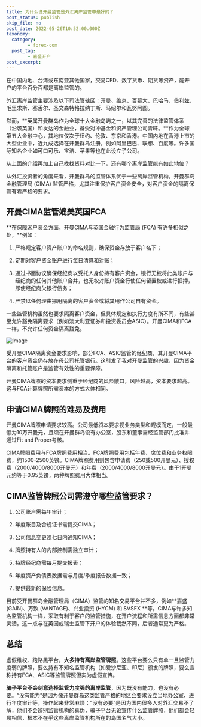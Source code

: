 ```yaml
---
title: 为什么说开曼监管是外汇离岸监管中最好的？
post_status: publish
skip_file: no
post_date: 2022-05-26T10:52:00.000Z
taxonomy:
  category:
        - forex-com
  post_tag:
        - 嘉盛开户
post_excerpt: 
---
```

在中国内地、台湾或东南亚其他国家，交易CFD、数字货币、期货等资产，能开户的平台百分百都是离岸监管的。

外汇离岸监管主要涉及以下司法管辖区：开曼、维京、百慕大、巴哈马、伯利兹、毛里求斯、塞舌尔、圣文森特格拉纳丁斯、马绍尔和瓦努阿图。

然而，**英属开曼群岛作为全球十大金融岛屿之一，以其完善的法律监管体系（沿袭英国）和发达的金融业，备受对冲基金和资产管理公司青睐。**作为全球第五大金融中心，其地位仅次于纽约、伦敦、东京和香港。中国内地在香港上市的大型企业中，近九成选择在开曼群岛注册，例如阿里巴巴、联想、百度等。许多国际知名企业如可口可乐、宝洁、苹果等也在此设立子公司。

从上面的介绍再加上自己找找资料对比一下，还有哪个离岸监管能有如此地位？

从外汇投资者的角度来看，开曼群岛的监管体系优于一些离岸监管机构。开曼群岛金融管理局 (CIMA) 监管严格，尤其注重保护客户资金安全，对客户资金的隔离保管有着严格的要求。

## 开曼CIMA监管媲美英国FCA

**在保障客户资金方面，开曼CIMA与英国金融行为监管局 (FCA) 有许多相似之处，**例如：

1. 严格规定客户资产账户的命名规则，确保资金存放于客户名下；

1. 定期对客户资金账户进行每日清算和对账；

1. 通过书面协议确保经纪商以受托人身份持有客户资金，银行无权将此类账户与经纪商的任何其他账户合并，也无权对账户资金行使任何留置权或进行扣押，即使经纪商欠银行债务；

1. 严禁以任何理由挪用隔离的客户资金或将其用作公司自有资金。

一些监管机构虽然也要求隔离客户资金，但具体规定和执行力度有所不同，有些甚至允许豁免隔离要求（例如澳大利亚证券和投资委员会ASIC）。开曼CIMA和FCA一样，不允许任何资金隔离豁免。

![Image](https://prod-files-secure.s3.us-west-2.amazonaws.com/39ed1227-6d7d-4570-be36-9ccd4a2c4241/bd849744-3fcb-4a37-8312-357962c8f065/image.png?X-Amz-Algorithm=AWS4-HMAC-SHA256&X-Amz-Content-Sha256=UNSIGNED-PAYLOAD&X-Amz-Credential=ASIAZI2LB466ZSCSFU6N%2F20250428%2Fus-west-2%2Fs3%2Faws4_request&X-Amz-Date=20250428T221345Z&X-Amz-Expires=3600&X-Amz-Security-Token=IQoJb3JpZ2luX2VjEOb%2F%2F%2F%2F%2F%2F%2F%2F%2F%2FwEaCXVzLXdlc3QtMiJGMEQCIDGebawvmytWYwFNPjRfVXV%2BNlvGt1HovLdFWdDG7hznAiBF%2BV8f7YDrXBDWsz3NjcvVeKJOZ0PDEVGZoN%2FzV9BDwCr%2FAwh%2FEAAaDDYzNzQyMzE4MzgwNSIMZEgeh1qAcA5jkAGJKtwDu2T%2BOXUmjzYb7MTWsWXMzkUEz5%2Bp7JvWjqGtYmhRZ%2BkNgkx2ncKZza46qRyRW2twWUb12LdRgIzTV3W0KDMqe%2B9z%2ByzcqN9RKmov2E%2FbBkES8T5JpY1T4FTFRCsGZDGoEhSBeU0RAqVUpplFqzJ%2F4o4dWKB%2B1iRXd2V1fQzultuW1kkna5QPMnwxkI5fcTlBUgb0s2ee8r75h8MiNap0mPE%2F8%2BJjUMDjuXey%2BzNByf7yaXMaR7Zhz8u1pK2dEQBVR60H7IF0Vl5UduQpj6EHGUMSoSGWaqu%2B3RvMz2fvUGZkbyS50hzcUkOxU4hcHmEklUcRLIdxJLsWe8HJWgz1DZ96srcYV2OQOAC0znGAGZX5NfuilTFjxp8R1Is%2Ff0xMKa1URwhs7KqUWE%2BxRIQocndFwRPr9M0Bde2HefStsuVXYdgtIrPLPoKf%2B0%2B55PcGqyLjryl20DSEjgGTH71Yta8sRFSAoP%2FO60bLbwTVXKAHTlq8vlrnbfF6LcVoZeuxoTnmr6rcZ%2FNlGNkgX4ni%2FozfdR3Qq26Y1iJCE1HcyQeqrbbpphI4%2FtUZV3%2BJevXiQ2nglGX0KrCtkC9XUVe3yZodCKoYU2xQ65iwGXMx%2BoTSE0QKs5g2F4Gm6uMwyeu%2FwAY6pgGlMLdWPlarLCFoqANyV%2FKDjIh1DXHjz%2FhDXNKz2PgOCLoWM2GpEdasUHEsyGwggZsSuh%2B5E%2Ffwcxopbleu7cpoR7erZyH3KgF2JtKR9biXP9HWA%2FpSUcPyPotdoiCT3SUbNC4Q%2BZUlszZdCKl%2FR2mrzixgz91sRVslMFBZz7ecdg6Zs%2FYjIqXlhp%2BnmfbvuQDIne6OEg5gBuIkOmw3Iknt96DO7pdZ&X-Amz-Signature=6fad68aa18902951bdab14567d07792a3dd959f1dd829908644a8d8cc7831aec&X-Amz-SignedHeaders=host&x-id=GetObject)

受开曼CIMA隔离资金要求影响，部分FCA、ASIC监管的经纪商，其开曼CIMA平台的客户资金仍存放在母公司托管银行。这引发了我对开曼监管的兴趣，因为资金隔离和托管账户是监管有效性的重要保障。

开曼CIMA牌照的资本要求侧重于经纪商的风险敞口，风险越高，资本要求越高。这与FCA计算牌照所需资本的方式大体相同。

## **申请CIMA牌照的难易及费用**

开曼CIMA牌照申请要求较高。公司最低资本要求视业务类型和规模而定，一般最低为10万开曼元，且须在开曼群岛设有办公室，股东和董事需经监管部门批准并通过Fit and Proper考核。

CIMA牌照费用与FCA牌照费用相当。FCA牌照费用包括年费、席位费和业务权限费，约1500-2500英镑。CIMA牌照费用则包含申请费（250或500开曼元）、授权费（2000/4000/8000开曼元）和年费（2000/4000/8000开曼元）。由于1开曼元约等于0.95英镑，两种牌照费用大体相当。

## CIMA监管牌照公司需遵守哪些监管要求？

1. 公司账户需每年审计；

1. 年度账目及合规证书需提交CIMA；

1. 公司信息变更须七日内通知CIMA；

1. 牌照持有人的内部控制需独立审计；

1. 持牌经纪商需每月提交报表；

1. 年度资产负债表数据需与月度/季度报告数据一致；

1. 提供最新的保险信息。

目前受开曼群岛金融管理局（CIMA）监管的知名交易平台并不多，例如**嘉盛 (GAIN)、万致 (VANTAGE)、兴业投资 (HYCM) 和 SVSFX **等。CIMA与许多知名监管机构一样，采取有利于客户的监管措施，在开户流程和所需信息方面都非常灵活。这一点与在英国或瑞士监管下开户的体验截然不同，后者通常更为严格。

## 总结

虚假维权、跑路黑平台，**大多持有离岸监管牌照**。这些平台要么只有单一且监管力度弱的牌照，要么持有不知名监管机构（如爱沙尼亚、印尼）颁发的牌照，要么宣称持有FCA、ASIC等监管牌照但实为虚假宣传。

**骗子平台不会刻意选择监管力度强的离岸监管**，因为既没有能力，也没有必要。“没有能力”是因为像开曼群岛这类监管严格的地区会要求设立当地办公室、进行年度审计等，操作起来非常麻烦；“没有必要”是因为国内很多人对外汇交易不了解，他们不会辨别监管机构的真伪，骗子平台无论宣传什么监管牌照，他们都会轻易相信，根本不在乎这些离岸监管机构所在的岛国名气大小。